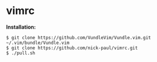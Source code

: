 # vimrc

**Installation:**

```
$ git clone https://github.com/VundleVim/Vundle.vim.git ~/.vim/bundle/Vundle.vim
$ git clone https://github.com/nick-paul/vimrc.git
$ ./pull.sh
```
